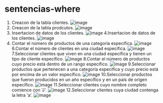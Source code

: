 # sentencias-where
1. Creacon de la tabla clientes.
![image](https://github.com/jdllanghi/sentencias-where/assets/146900717/e43d2820-4dcb-4e05-ad53-81ba19f2ebb9)
2. Creacon de la tabla prodcutos.
![image](https://github.com/jdllanghi/sentencias-where/assets/146900717/5082bff6-e2e2-4d85-ae66-c45ad90825ab)
3. Insertacion de datos de los clientes.
![image](https://github.com/jdllanghi/sentencias-where/assets/146900717/83256b86-7380-4a41-8c25-b57a6ee519da)
4.Insertacion de datos de los clientes.
![image](https://github.com/jdllanghi/sentencias-where/assets/146900717/ebe02f80-1b2d-41b9-96bf-900b725e84ef)
5. Contar el número de productos de una categoría específica.
![image](https://github.com/jdllanghi/sentencias-where/assets/146900717/6b01cca0-7660-4327-ace6-18348750f31c)
6.Contar el número de clientes en una ciudad específica.
![image](https://github.com/jdllanghi/sentencias-where/assets/146900717/70fe5d30-4362-4ccc-b686-9351d88f0352)
7.Seleccionar clientes que viven en una ciudad específica y tienen un tipo de cliente específico.
![image](https://github.com/jdllanghi/sentencias-where/assets/146900717/fa519e14-a8b3-4270-80ce-26bce5051790)
8.Contar el número de productos cuyo precio está dentro de un rango específico.
![image](https://github.com/jdllanghi/sentencias-where/assets/146900717/4b17f007-af77-4b02-b68a-273784375e72)
9.Seleccionar productos que pertenecen a una categoría específica y cuyo precio está por encima de un valor específico.
![image](https://github.com/jdllanghi/sentencias-where/assets/146900717/a64c27b6-8483-476a-8681-7e0a75b65976)
10.Seleccionar productos que fueron producidos en un año específico y en un país de origen específico.
   ![image](https://github.com/jdllanghi/sentencias-where/assets/146900717/ad0735dc-317f-4d1e-8252-6bef67db777a)
11.Seleccionar clientes cuyo nombre completo comience con 'J'.
   ![image](https://github.com/jdllanghi/sentencias-where/assets/146900717/4fb68c9b-0f0a-423e-a597-b9c0d2de1b1e)
12.Seleccionar clientes cuya ciudad contenga la letra 'a'.
![image](https://github.com/jdllanghi/sentencias-where/assets/146900717/048ac996-efb7-4051-93e1-ff777b39094c)




 


